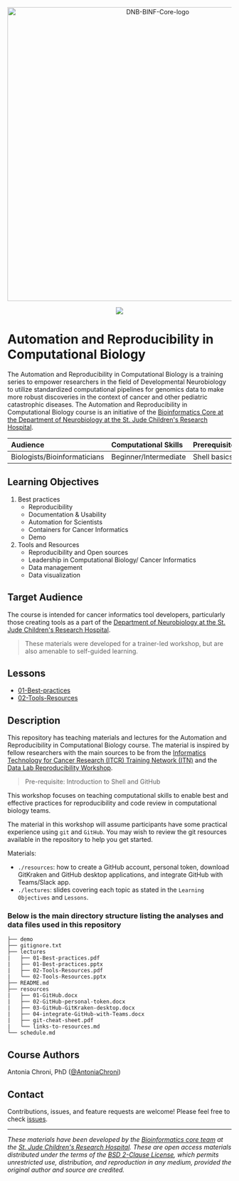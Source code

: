 
<p align="center">
  <img src="[figures/img/DNB-BINF-Core-logo.svg](https://github.com/stjudeDNBBinfCore/trainings/blob/add-use-docker/figures/img/DNB-BINF-Core-logo.svg)" alt="DNB-BINF-Core-logo" width="660px" />
</p>
<p align="center">
  <a href="https://github.com/stjudeDNBBinfCore/Trainings/main/LICENSE"><img src="https://img.shields.io/github/license/kids-first/kf-template-repo.svg?style=for-the-badge"></a>
</p>

# Automation and Reproducibility in Computational Biology

The Automation and Reproducibility in Computational Biology is a training series to empower researchers in the field of Developmental Neurobiology to utilize standardized computational pipelines for genomics data to make more robust discoveries in the context of cancer and other pediatric catastrophic diseases. The Automation and Reproducibility in Computational Biology course is an initiative of the [Bioinformatics Core at the Department of Neurobiology at the St. Jude Children's Research Hospital](https://www.stjude.org/research/departments/developmental-neurobiology/shared-resources/bioinformatic-core.html).


| Audience | Computational Skills | Prerequisites | Duration |
:----------|:----------|:----------|:----------|
| Biologists/Bioinformaticians | Beginner/Intermediate | Shell basics | schedule.md|


## Learning Objectives

1. Best practices
   - Reproducibility
   - Documentation & Usability
   - Automation for Scientists
   - Containers for Cancer Informatics
   - Demo
2. Tools and Resources
   - Reproducibility and Open sources
   - Leadership in Computational Biology/ Cancer Informatics
   - Data management
   - Data visualization

## Target Audience
The course is intended for cancer informatics tool developers, particularly those creating tools as a part of the [Department of Neurobiology at the St. Jude Children's Research Hospital](https://www.stjude.org/research/departments/developmental-neurobiology.html).

> These materials were developed for a trainer-led workshop, but are also amenable to self-guided learning.

## Lessons
* [01-Best-practices](https://github.com/stjudeDNBBinfCore/Trainings/tree/main/courses/Automation-Reproducibility-compbio/lectures/)
* [02-Tools-Resources](https://github.com/stjudeDNBBinfCore/Trainings/tree/main/courses/Automation-Reproducibility-compbio/lectures/)


## Description

This repository has teaching materials and lectures for the Automation and Reproducibility in Computational Biology course. 
The material is inspired by fellow researchers with the main sources to be from the [Informatics Technology for Cancer Research (ITCR) Training Network (ITN)](https://www.itcrtraining.org/) and the [Data Lab Reproducibility Workshop](https://alexslemonade.github.io/reproducible-research/workshop-schedule.html).


> Pre-requisite: Introduction to Shell and GitHub

This workshop focuses on teaching computational skills to enable best and effective practices for reproducibility and code review in computational biology teams.

The material in this workshop will assume participants have some practical experience using `git` and `GitHub`. You may wish to review the git resources available in the repository to help you get started. 

Materials:
* `./resources`: how to create a GitHub account, personal token, download GitKraken and GitHub desktop applications, and integrate GitHub with Teams/Slack app.
* `./lectures`: slides covering each topic as stated in the `Learning Objectives` and `Lessons`.


### Below is the main directory structure listing the analyses and data files used in this repository

```
├── demo
├── gitignore.txt
├── lectures
|   ├── 01-Best-practices.pdf
|   ├── 01-Best-practices.pptx
|   ├── 02-Tools-Resources.pdf
|   └── 02-Tools-Resources.pptx
├── README.md
├── resources
|   ├── 01-GitHub.docx
|   ├── 02-GitHub-personal-token.docx
|   ├── 03-GitHub-GitKraken-desktop.docx
|   ├── 04-integrate-GitHub-with-Teams.docx
|   ├── git-cheat-sheet.pdf
|   └── links-to-resources.md
└── schedule.md
```

## Course Authors

Antonia Chroni, PhD ([@AntoniaChroni](https://github.com/AntoniaChroni))


## Contact

Contributions, issues, and feature requests are welcome! Please feel free to check [issues](https://github.com/stjudeDNBBinfCore/Trainings/issues).

---

*These materials have been developed by the [Bioinformatics core team](https://www.stjude.org/research/departments/developmental-neurobiology/shared-resources/bioinformatic-core.html) at the [St. Jude Children's Research Hospital](https://www.stjude.org/). These are open access materials distributed under the terms of the [BSD 2-Clause License](https://opensource.org/license/bsd-2-clause), which permits unrestricted use, distribution, and reproduction in any medium, provided the original author and source are credited.*

